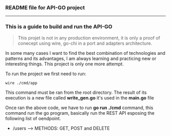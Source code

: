 ### README file for API-GO project
---
### This is a guide to build and run the API-GO 

> This projet is not in any production environment, it is only a proof of conecept using wire, go-chi in a port and adapters architecture.

In some many cases I want to find the best combination of technologies and patterns and its advantages, I am always learning and practicing new or interesting things. This project is only one more attempt.

To run the project we first need to run:
~~~
wire ./cmd/app
~~~

This command must be ran from the root directory. The result of its execution is a new file called 
**write_gen.go** it's used in the **main.go** file

Once ran the above code, we have to run **go run ./cmd** command, this command run the go program, basically run the REST API esposing the following list of oendpoint.

- /users  --> METHODS: GET, POST and DELETE

